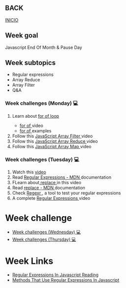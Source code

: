 ## BACK
<a href="https://github.com/Lesdith/core-code-from-scratch-readme"> INICIO </a>

<H2>Week goal</H2>
Javascript End Of Month & Pause Day
<H2>Week subtopics</H2>
<ul>
   <li> Regular expressions</li>
   <li> Array Reduce</li>
   <li> Array Filter </li>
   <li> Q&A </li>
</ul>
 
 ### Week challenges (Monday) 💻
 <ol>
 <li>Learn about 
<a href="https://developer.mozilla.org/en-US/docs/Web/JavaScript/Reference/Statements/for...of">for of loop</a>
 </li>
 <ul>
   <li> <a href="https://www.youtube.com/watch?v=c5a4sNshBA4">for of </a> video</li>
     <li> <a href="https://www.w3schools.com/js/js_loop_forof.asp">for of </a> examples</li>
   </ul>
  <li>Follow this
  <a href="https://www.youtube.com/watch?v=4_iT6EGkQfk"> JavaScript Array Filter  </a> video
  </li>
   <li>Follow this
  <a href="https://www.youtube.com/watch?v=g1C40tDP0Bk"> JavaScript Array Reduce  </a> video
  </li>
     <li>Follow this
  <a href="https://www.youtube.com/watch?v=G3BS3sh3D8Q"> JavaScript Array Map  </a> video
  </li>
</ol>


 
 ### Week challenges (Tuesday) 💻
<ol>
 <li>Watch this <a href="https://www.youtube.com/watch?v=sXQxhojSdZM">video</a></li>
 <li>Read <a href="https://developer.mozilla.org/en-US/docs/Web/JavaScript/Guide/Regular_Expressions"> Regular Expressions - MDN </a> documentation  </li>
 <li>FLearn about<a href="https://www.youtube.com/watch?v=ZYPqPoijCAQ&t=176s"> replace  </a> in this video</li>
 <li>Read <a href="https://developer.mozilla.org/en-US/docs/Web/JavaScript/Reference/Global_Objects/String/replace"> replace - MDN </a> documentation </li>
 <li>Check <a href="https://regexr.com/">  Regexr </a> , a tool to test your regular expressions</li>
 <li>A complete <a href="https://www.youtube.com/watch?v=rhzKDrUiJVk"> Regular Expressions  </a> video</li>
</ol>

 
 # Week challenge
 <ul>
  <li><a href="https://github.com/Lesdith/core-code-from-scratch-readme/blob/main/Weeks/Week%204%20End%20of%20month%20%26%20pause%20day/Week%20challenges%20(Wednesday).md">Week challenges (Wednesday) 💻</a> </li>
  <li><a href="https://github.com/Lesdith/core-code-from-scratch-readme/blob/main/Weeks/Week%204%20End%20of%20month%20&%20pause%20day/Week%20challenges%20(Thursday).md">Week challenges (Thursday) 💻 </a> </li> 
</ul> 

 
  
# Week Links
<ul>
<li>
<a href="https://blog.bitsrc.io/a-beginners-guide-to-regular-expressions-regex-in-javascript-9c58feb27eb4"> Regular Expressions In Javascript Reading </a></li>
<li><a href="https://blog.alexdevero.com/regular-expressions-javascript/"> Methods That Use Regular Expressions In Javascript </a></li>
 
